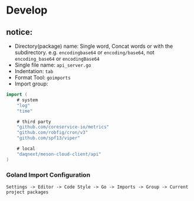 # Develop

## notice:
- Directory(package) name: Single word, Concat words or with the subdirectory. e.g. `encodingbase64` or `encoding/base64`, not `encoding_base64` or `encodingBase64`
- Single file name: `api_server.go`
- Indentation: `tab`
- Format Tool: `goimports`
- Import group:
```go
import (
	# system
	"log"
	"time"

	# third party
	"github.com/coreservice-io/metrics"
	"github.com/robfig/cron/v3"
	"github.com/spf13/viper"

	# local
	"daqnext/meson-cloud-client/api"
)
```

### Goland Import Configuration
`Settings -> Editor -> Code Style -> Go -> Imports -> Group -> Current project packages`